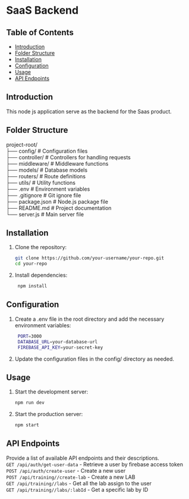# SaaS Backend

## Table of Contents
- [Introduction](#introduction)
- [Folder Structure](#folder-structure)
- [Installation](#installation)
- [Configuration](#configuration)
- [Usage](#usage)
- [API Endpoints](#api-endpoints)

## Introduction
This node js application serve as the backend for the Saas product.

## Folder Structure
project-root/ <br>
├── config/ # Configuration files <br>
├── controller/ # Controllers for handling requests <br>
├── middleware/ # Middleware functions <br>
├── models/ # Database models <br>
├── routers/ # Route definitions <br>
├── utils/ # Utility functions <br>
├── .env # Environment variables <br>
├── .gitignore # Git ignore file <br>
├── package.json # Node.js package file <br>
├── README.md # Project documentation  <br> 
└── server.js # Main server file <br>

## Installation
1. Clone the repository:
   ```bash
   git clone https://github.com/your-username/your-repo.git
   cd your-repo

2. Install dependencies:
   ```bash
    npm install  
## Configuration
1. Create a .env file in the root directory and add the necessary environment variables:
   ```bash
    PORT=3000
    DATABASE_URL=your-database-url
    FIREBASE_API_KEY=your-secret-key     
2. Update the configuration files in the config/ directory as needed.
## Usage
1. Start the development server:
   ```bash
   npm run dev
2. Start the production server:
   ```bash
   npm start
## API Endpoints
Provide a list of available API endpoints and their descriptions.  
`GET /api/auth/get-user-data` - Retrieve a user by firebase access token    
`POST /api/auth/create-user` - Create a new user  
`POST /api/training//create-lab` - Create a new LAB  
`GET /api/training//labs` - Get all the lab assign to the user  
`GET /api/training//labs/:labId` - Get a specific lab by ID  